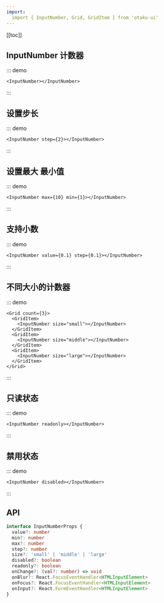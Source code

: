 ```yaml
---
import:
  import { InputNumber, Grid, GridItem } from 'otaku-ui'
---
```


[[toc]]

## InputNumber 计数器

::: demo

```tsx
<InputNumber></InputNumber>
```
:::


## 设置步长

::: demo

```tsx
<InputNumber step={2}></InputNumber>
```
:::

## 设置最大 最小值

::: demo

```tsx
<InputNumber max={10} min={1}></InputNumber>
```
:::

## 支持小数

::: demo

```tsx
<InputNumber value={0.1} step={0.1}></InputNumber>
```
:::

## 不同大小的计数器

::: demo

```tsx
<Grid count={3}>
  <GridItem>
    <InputNumber size="small"></InputNumber>
  </GridItem>
  <GridItem>
    <InputNumber size="middle"></InputNumber>
  </GridItem>
  <GridItem>
    <InputNumber size="large"></InputNumber>
  </GridItem>
</Grid>
```
:::

## 只读状态

::: demo

```tsx
<InputNumber readonly></InputNumber>
```
:::


## 禁用状态

::: demo

```tsx
<InputNumber disabled></InputNumber>
```
:::

## API

```ts
interface InputNumberProps {
  value?: number
  min?: number
  max?: number
  step?: number
  size?: 'small' | 'middle' | 'large'
  disabled?: boolean
  readonly?: boolean
  onChange?: (val?: number) => void
  onBlur?: React.FocusEventHandler<HTMLInputElement>
  onFocus?: React.FocusEventHandler<HTMLInputElement>
  onInput?: React.FormEventHandler<HTMLInputElement> 
}
```